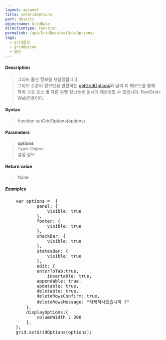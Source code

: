 ```yaml
---
layout: apipost
title: setGridOptions
part: Objects
objectname: GridBase
directiontype: Function
permalink: /api/GridBase/setGridOptions/
tags:
  - grid옵션
  - gridOption
  - 옵션
---
```



#### Description

> 그리드 옵션 정보를 재설정합니다.  
> 그리드 수준의 정보만을 반환하는 [getGridOptions](/api/GridBase/getGridOptions/)와 달리 이 메쏘드를 통해  
> 하위 구성 요소 및 다른 실행 정보들을 동시에 재설정할 수 있습니다. 
> RealGrid+ Web전용이다.

#### Syntax

> function setGridOptions(options)

#### Parameters

> **options**  
> Type: Object  
> 설정 정보  

#### Return value

> None

##### Examples 

<pre class="prettyprint">
    var options =  {
            panel: {
                visible: true
            },
            footer: {
                visible: true
            },
            checkBar: {
                visible: true
            },
            statesBar: {
                visible: true
            },
            edit: {
        	enterToTab:true,
                insertable: true,
	        appendable: true,
	        updatable: true,
	        deletable: true,
	        deleteRowsConfirm: true,
	        deleteRowsMessage: "삭제하시겠습니까 ?"		    
	    },
	    displayOptions:{
	      	columnWidth : 200
	    },
	};
    grid.setGridOptions(options);
</pre>




